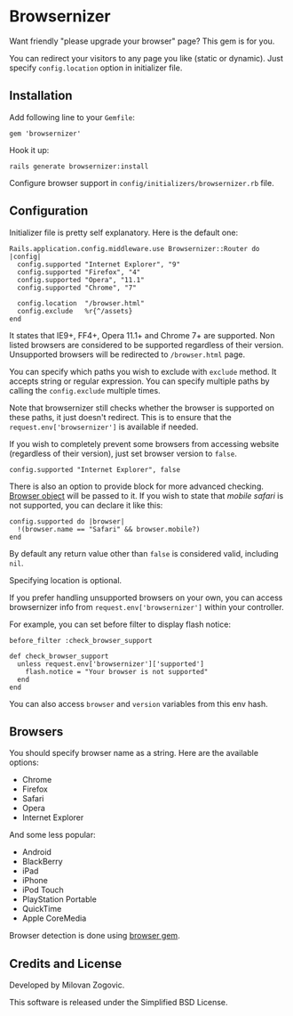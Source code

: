 # Browsernizer

Want friendly "please upgrade your browser" page? This gem is for you.

You can redirect your visitors to any page you like (static or dynamic).
Just specify `config.location` option in initializer file.


## Installation

Add following line to your `Gemfile`:

    gem 'browsernizer'

Hook it up:

    rails generate browsernizer:install

Configure browser support in `config/initializers/browsernizer.rb` file.


## Configuration

Initializer file is pretty self explanatory. Here is the default one:

    Rails.application.config.middleware.use Browsernizer::Router do |config|
      config.supported "Internet Explorer", "9"
      config.supported "Firefox", "4"
      config.supported "Opera", "11.1"
      config.supported "Chrome", "7"

      config.location  "/browser.html"
      config.exclude   %r{^/assets}
    end

It states that IE9+, FF4+, Opera 11.1+ and Chrome 7+ are supported.
Non listed browsers are considered to be supported regardless of their version.
Unsupported browsers will be redirected to `/browser.html` page.

You can specify which paths you wish to exclude with `exclude` method.
It accepts string or regular expression. You can specify multiple paths by
calling the `config.exclude` multiple times.

Note that browsernizer still checks whether the browser is supported on
these paths, it just doesn't redirect.  This is to ensure that the
`request.env['browsernizer']` is available if needed.

If you wish to completely prevent some browsers from accessing website
(regardless of their version), just set browser version to `false`.

    config.supported "Internet Explorer", false

There is also an option to provide block for more advanced checking.
[Browser object](https://github.com/fnando/browser/blob/master/lib/browser.rb) will be
passed to it. If you wish to state that *mobile safari* is not supported, you
can declare it like this:

    config.supported do |browser|
      !(browser.name == "Safari" && browser.mobile?)
    end

By default any return value other than `false` is considered valid,
including `nil`.

Specifying location is optional.

If you prefer handling unsupported browsers on
your own, you can access browsernizer info from `request.env['browsernizer']`
within your controller.

For example, you can set before filter to display flash notice:

    before_filter :check_browser_support

    def check_browser_support
      unless request.env['browsernizer']['supported']
        flash.notice = "Your browser is not supported"
      end
    end

You can also access `browser` and `version` variables from this env hash.

## Browsers

You should specify browser name as a string. Here are the available options:

* Chrome
* Firefox
* Safari
* Opera
* Internet Explorer

And some less popular:

* Android
* BlackBerry
* iPad
* iPhone
* iPod Touch
* PlayStation Portable
* QuickTime
* Apple CoreMedia

Browser detection is done using [browser gem](https://github.com/fnando/browser).


## Credits and License

Developed by Milovan Zogovic.

This software is released under the Simplified BSD License.

